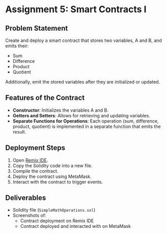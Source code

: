 # Assignment 5: Smart Contracts I

## Problem Statement

Create and deploy a smart contract that stores two variables, A and B, and emits their:

- Sum
- Difference
- Product
- Quotient

Additionally, emit the stored variables after they are initialized or updated.

## Features of the Contract

- **Constructor**: Initializes the variables A and B.
- **Getters and Setters**: Allows for retrieving and updating variables.
- **Separate Functions for Operations**: Each operation (sum, difference, product, quotient) is implemented in a separate function that emits the result.

## Deployment Steps

1. Open [Remix IDE](https://remix.ethereum.org/).
2. Copy the Solidity code into a new file.
3. Compile the contract.
4. Deploy the contract using MetaMask.
5. Interact with the contract to trigger events.

## Deliverables

- Solidity file (`SimpleMathOperations.sol`)
- Screenshots of:
  - Contract deployment on Remix IDE
  - Contract deployed and interacted with on MetaMask
